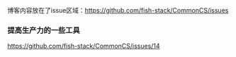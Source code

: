 博客内容放在了issue区域：https://github.com/fish-stack/CommonCS/issues


### 提高生产力的一些工具
https://github.com/fish-stack/CommonCS/issues/14
